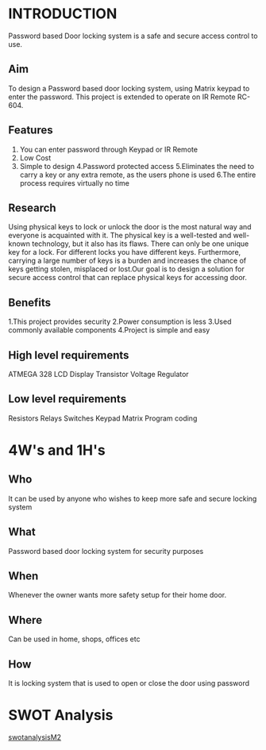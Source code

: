 # INTRODUCTION

Password based Door locking system is a safe and secure access control to use. 

## Aim

To design a Password based door locking system, using Matrix keypad to enter the password.
This project is extended to operate on IR Remote RC-604.

## Features
1. You can enter password through Keypad or IR Remote
2. Low Cost
3. Simple to design
4.Password protected access
5.Eliminates the need to carry a key or any extra remote, as the users phone is used
6.The entire process requires virtually no time



## Research 
Using physical keys to lock or unlock the door is the most natural way and everyone is acquainted with it. The physical key is a well-tested and well-known technology, but it also has its flaws. There can only be one unique key for a lock. For different locks you have different keys. Furthermore, carrying a large number of keys is a burden and increases the chance of keys getting stolen, misplaced or lost.Our goal is to design a solution for secure access control that can replace physical keys for accessing door. 


## Benefits

1.This project provides security
2.Power consumption is less
3.Used commonly available components
4.Project is simple and easy







## High level requirements

ATMEGA 328
LCD Display
Transistor
Voltage Regulator



## Low level requirements

Resistors
Relays
Switches
Keypad Matrix
Program coding


# 4W's and 1H's



## Who
It can be used by anyone who wishes to keep more safe and secure locking system



## What
Password based door locking system for security purposes



## When
Whenever the owner wants more safety setup for their home door. 


## Where
Can be used in home, shops, offices etc

## How
It is locking system that is used to open or close the door using password


# SWOT Analysis
[swotanalysisM2](https://user-images.githubusercontent.com/94235122/144185447-5c9afbb5-4a18-4997-a39f-e50e73bdf724.png)

